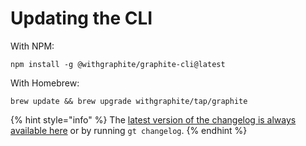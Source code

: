 # Updating the CLI

With NPM:

```
npm install -g @withgraphite/graphite-cli@latest
```

With Homebrew:

```
brew update && brew upgrade withgraphite/tap/graphite
```

{% hint style="info" %}
The [latest version of the changelog is always available here](https://github.com/withgraphite/graphite-cli/blob/main/.CHANGELOG.md) or by running `gt changelog`.
{% endhint %}
